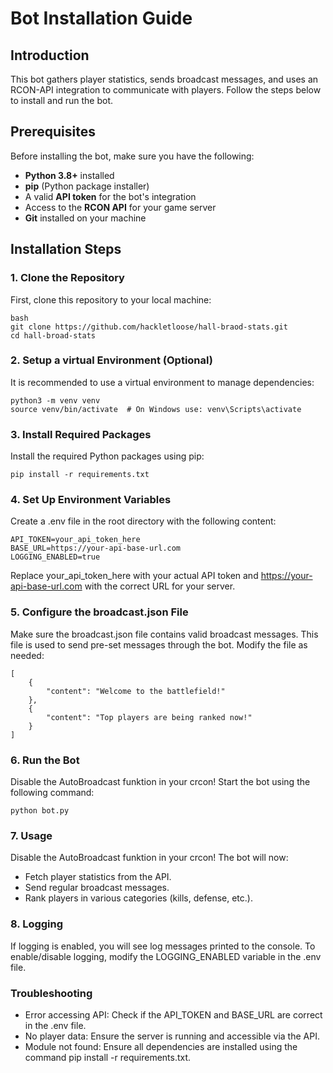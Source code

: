 # Bot Installation Guide

## Introduction

This bot gathers player statistics, sends broadcast messages, and uses an RCON-API integration to communicate with players. Follow the steps below to install and run the bot.

## Prerequisites

Before installing the bot, make sure you have the following:

- **Python 3.8+** installed
- **pip** (Python package installer)
- A valid **API token** for the bot's integration
- Access to the **RCON API** for your game server
- **Git** installed on your machine

## Installation Steps

### 1. Clone the Repository

First, clone this repository to your local machine:

```
bash
git clone https://github.com/hackletloose/hall-braod-stats.git
cd hall-broad-stats
```
### 2. Setup a virtual Environment (Optional)
It is recommended to use a virtual environment to manage dependencies:
```
python3 -m venv venv
source venv/bin/activate  # On Windows use: venv\Scripts\activate
```
### 3. Install Required Packages
Install the required Python packages using pip:
```
pip install -r requirements.txt
```
### 4. Set Up Environment Variables
Create a .env file in the root directory with the following content:
```
API_TOKEN=your_api_token_here
BASE_URL=https://your-api-base-url.com
LOGGING_ENABLED=true
```
Replace your_api_token_here with your actual API token and https://your-api-base-url.com with the correct URL for your server.
### 5. Configure the broadcast.json File
Make sure the broadcast.json file contains valid broadcast messages. This file is used to send pre-set messages through the bot. Modify the file as needed:
```
[
    {
        "content": "Welcome to the battlefield!"
    },
    {
        "content": "Top players are being ranked now!"
    }
]
```
### 6. Run the Bot
Disable the AutoBroadcast funktion in your crcon!
Start the bot using the following command:
```
python bot.py
```
### 7. Usage
Disable the AutoBroadcast funktion in your crcon!
The bot will now:

- Fetch player statistics from the API.
- Send regular broadcast messages.
- Rank players in various categories (kills, defense, etc.).
### 8. Logging
If logging is enabled, you will see log messages printed to the console. To enable/disable logging, modify the LOGGING_ENABLED variable in the .env file.
### Troubleshooting
- Error accessing API: Check if the API_TOKEN and BASE_URL are correct in the .env file.
- No player data: Ensure the server is running and accessible via the API.
- Module not found: Ensure all dependencies are installed using the command pip install -r requirements.txt.
